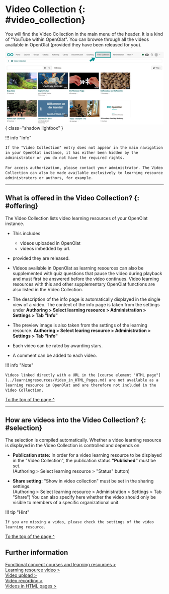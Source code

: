 # Video Collection {: #video_collection}

You will find the Video Collection in the main menu of the header. It is a kind of "YouTube within OpenOlat". You can browse through all the videos available in OpenOlat (provided they have been released for you).

![video_collection_v1_de.png](assets/video_collection_v1_de.png){ class="shadow lightbox" }


!!! info "Info"

    If the "Video Collection" entry does not appear in the main navigation in your OpenOlat instance, it has either been hidden by the administrator or you do not have the required rights. 

    For access authorization, please contact your administrator. The Video Collection can also be made available exclusively to learning resource administrators or authors, for example.



---

## What is offered in the Video Collection?  {: #offering}

The Video Collection lists video learning resources of your OpenOlat instance.

* This includes
  * videos uploaded in OpenOlat
  * videos imbedded by url.
* provided they are released.
* Videos available in OpenOlat as learning resources can also be supplemented with quiz questions that pause the video during playback and must first be answered before the video continues. Video learning resources with this and other supplementary OpenOlat functions are also listed in the Video Collection.

* The description of the info page is automatically displayed in the single view of a video. The content of the info page is taken from the settings under
**Authoring > Select learning resource > Administration > Settings > Tab "Info"**

* The preview image is also taken from the settings of the learning resource.
**Authoring > Select learing resource > Administration > Settings > Tab "Info"**

* Each video can be rated by awarding stars.

* A comment can be added to each video.


!!! info "Note"

    Videos linked directly with a URL in the [course element "HTML page"](../learningresources/Video_in_HTML_Pages.md) are not available as a learning resource in OpenOlat and are therefore not included in the Video Collection.


[To the top of the page ^](#video_collection)


---

## How are videos into the Video Collection? {: #selection}

The selection is compiled automatically. Whether a video learning resource is displayed in the Video Collection is controlled and depends on

* **Publication state:** In order for a video learning resource to be displayed in the "Video Collection", the publication status **"Published"** must be set.<br> 
(Authoring > Select learning resource > "Status" button)


* **Share setting:** "Show in video collection" must be set in the sharing settings.<br>
(Authoring > Select learning resource > Administration > Settings > Tab "Share")
You can also specify here whether the video should only be visible to members of a specific organizational unit.


!!! tip "Hint"

    If you are missing a video, please check the settings of the video learning resource.


[To the top of the page ^](#video_collection)


## Further information

[Functional concept courses and learning resources > ](../learningresources/General_Functions_Concept.md)<br>
[Learning resource video > ](../learningresources/Learning_resource_Video.md)<br>
[Video upload > ](../learningresources/Video_Upload.md)<br>
[Video recording > ](../learningresources/Video_Recording.md)<br>
[Videos in HTML pages > ](../learningresources/Video_in_HTML_Pages.md)<br>


